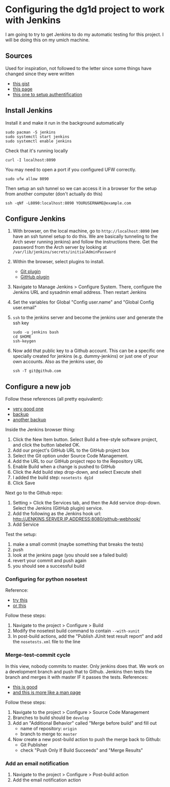 # Configuring the dg1d project to work with Jenkins

I am going to try to get Jenkins to do my automatic testing for this
project. I will be doing this on my umich machine.


## Sources 

Used for inspiration, not followed to the letter since some things
have changed since they were written

- [this gist](https://gist.github.com/misterbrownlee/3708738)
- [this page](http://cvuorinen.net/2013/06/installing-jenkins-ci-server-with-github-integration-for-a-php-project/)
- [this one to setup authentification](http://geeks.aretotally.in/basic-jenkins-setup-on-aws-with-github-authentication-for-scala-projects/)

## Install Jenkins
Install it and make it run in the background automatically
```{bash}
sudo pacman -S jenkins
sudo systemctl start jenkins
sudo systemctl enable jenkins
```
Check that it's running locally
```{bash}
curl -I localhost:8090
```

You may need to open a port if you configured UFW correctly.
```{bash}
sudo ufw allow 8090
```

Then setup an ssh tunnel so we can access it in a browser for the setup from another computer (don't actually do this)
```{bash}
ssh -qNf -L8090:localhost:8090 YOURUSERNAME@example.com
```


## Configure Jenkins
1. With browser, on the local machine, go to `http://localhost:8090` (we have an ssh tunnel
   setup to do this. We are basically tunneling to the Arch sever
   running jenkins) and follow the instructions there. Get the
   password from the Arch server by looking at
   `/var/lib/jenkins/secrets/initialAdminPassword`

2. Within the browser, select plugins to install.
   - [Git plugin](https://wiki.jenkins-ci.org/display/JENKINS/Git+Plugin)
   - [GitHub plugin](https://wiki.jenkins-ci.org/display/JENKINS/Github+Plugin)

3. Navigate to Manage Jenkins > Configure System. There, configure the
   Jenkins URL and sysadmin email address. Then restart Jenkins
   
4. Set the variables for Global "Config user.name" and "Global Config user.email"

5. `ssh` to the jenkins server and become the jenkins user and generate the ssh key
	```{bash}
	sudo -u jenkins bash
	cd $HOME
	ssh-keygen
	```	

6. Now add that public key to a Github account. This can be a specific
   one specially created for jenkins (e.g. dummy-jenkins) or just one
   of your own accounts. Also as the jenkins user, do
	```{bash}
	ssh -T git@github.com
	```

## Configure a new job
Follow these references (all pretty equivalent):
- [very good one](https://code.tutsplus.com/tutorials/setting-up-continuous-integration-continuous-deployment-with-jenkins--cms-21511)
- [backup](https://www.fourkitchens.com/blog/article/trigger-jenkins-builds-pushing-github)
- [another backup](https://learning-continuous-deployment.github.io/jenkins/github/2015/04/17/github-jenkins/)

Inside the Jenkins browser thing:
1. Click the New Item button. Select Build a free-style software project, and click the button labeled OK.
2. Add our project's GitHub URL to the GitHub project box
3. Select the Git option under Source Code Management.
4. Add the URL to our GitHub project repo to the Repository URL
5. Enable Build when a change is pushed to GitHub
6. Click the Add build step drop-down, and select Execute shell
7. I added the build step: `nosetests dg1d`
8. Click Save

Next go to the Github repo:
1. Setting > Click the Services tab, and then the Add service drop-down. Select the Jenkins (GitHub plugin) service.
2. Add the following as the Jenkins hook url: http://JENKINS.SERVER.IP.ADDRESS:8080/github-webhook/
3. Add Service

Test the setup:
1. make a small commit (maybe something that breaks the tests)
2. push 
3. look at the jenkins page (you should see a failed build)
4. revert your commit and push again
5. you should see a successful build

### Configuring for python nosetest
Reference: 
- [try this](http://www.alexconrad.org/2011/10/jenkins-and-python.html)
- [or this](http://nose.readthedocs.io/en/latest/plugins/xunit.html)

Follow these steps:
1. Navigate to the project > Configure > Build 
2. Modify the nosetest build command to contain `--with-xunit`
3. In post-build actions, add the "Publish JUnit test result report" and add the `nosetests.xml` file to the line


### Merge-test-commit cycle

In this view, nobody commits to master. Only jenkins does that. We
work on a development branch and push that to Github. Jenkins then
tests the branch and merges it with master IF it passes the
tests. References:
- [this is good](http://andrewtarry.com/jenkins_git_merges/)
- [and this is more like a man page](https://wiki.jenkins-ci.org/display/JENKINS/Git+Plugin#GitPlugin-AdvancedFeatures)

Follow these steps:
1. Navigate to the project > Configure > Source Code Management
2. Branches to build should be `develop`
3. Add an "Additional Behavior" called "Merge before build" and fill out 
   - name of repository: `origin`
   - branch to merge to: `master`
4. Now create a new post-build action to push the merge back to Github:
   - Git Publisher
   - check "Push Only If Build Succeeds" and "Merge Results"
	
### Add an email notification
1. Navigate to the project > Configure > Post-build action
2. Add the email notification action

